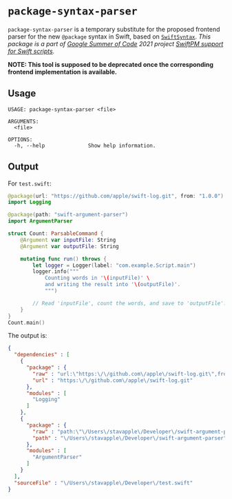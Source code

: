 # `package-syntax-parser`

`package-syntax-parser` is a temporary substitute for the proposed frontend parser for the new `@package` syntax in Swift, based on [`SwiftSyntax`](https://github.com/apple/swift-syntax). _This package is a part of [Google Summer of Code](https://summerofcode.withgoogle.com) 2021 project [SwiftPM support for Swift scripts](https://summerofcode.withgoogle.com/projects/#5240743418920960)._

**NOTE: This tool is supposed to be deprecated once the corresponding frontend implementation is available.**

## Usage

```
USAGE: package-syntax-parser <file>

ARGUMENTS:
  <file>

OPTIONS:
  -h, --help              Show help information.
```

## Output

For `test.swift`:
```swift              
@package(url: "https://github.com/apple/swift-log.git", from: "1.0.0")
import Logging

@package(path: "swift-argument-parser")
import ArgumentParser

struct Count: ParsableCommand {
    @Argument var inputFile: String
    @Argument var outputFile: String

    mutating func run() throws {
        let logger = Logger(label: "com.example.Script.main")
        logger.info("""
            Counting words in '\(inputFile)' \
            and writing the result into '\(outputFile)'.
            """)

        // Read 'inputFile', count the words, and save to 'outputFile'.
    }
}
Count.main()
```

The output is:

```json
{
  "dependencies" : [
    {
      "package" : {
        "raw" : "url:\"https:\/\/github.com\/apple\/swift-log.git\",from:\"1.0.0\"",
        "url" : "https:\/\/github.com\/apple\/swift-log.git"
      },
      "modules" : [
        "Logging"
      ]
    },
    {
      "package" : {
        "raw" : "path:\"\/Users\/stavapple\/Developer\/swift-argument-parser\"",
        "path" : "\/Users\/stavapple\/Developer\/swift-argument-parser"
      },
      "modules" : [
        "ArgumentParser"
      ]
    }
  ],
  "sourceFile" : "\/Users\/stavapple\/Developer\/test.swift"
}
```
